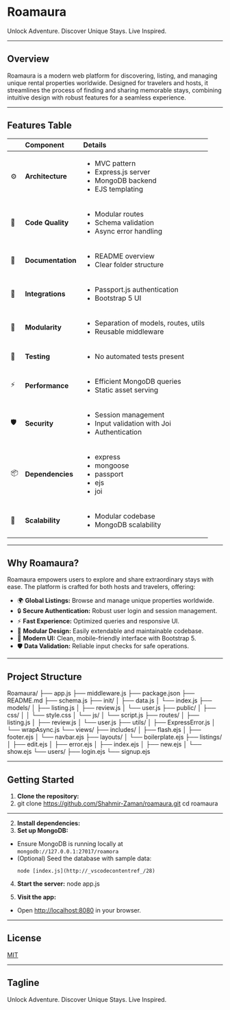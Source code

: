 # Roamaura

Unlock Adventure. Discover Unique Stays. Live Inspired.

---

## Overview

Roamaura is a modern web platform for discovering, listing, and managing unique rental properties worldwide. Designed for travelers and hosts, it streamlines the process of finding and sharing memorable stays, combining intuitive design with robust features for a seamless experience.

---

## Features Table

|     | Component         | Details                                                                                                |
| :-- | :---------------- | :----------------------------------------------------------------------------------------------------- |
| ⚙️  | **Architecture**  | <ul><li>MVC pattern</li><li>Express.js server</li><li>MongoDB backend</li><li>EJS templating</li></ul> |
| 🔩  | **Code Quality**  | <ul><li>Modular routes</li><li>Schema validation</li><li>Async error handling</li></ul>                |
| 📄  | **Documentation** | <ul><li>README overview</li><li>Clear folder structure</li></ul>                                       |
| 🔌  | **Integrations**  | <ul><li>Passport.js authentication</li><li>Bootstrap 5 UI</li></ul>                                    |
| 🧩  | **Modularity**    | <ul><li>Separation of models, routes, utils</li><li>Reusable middleware</li></ul>                      |
| 🧪  | **Testing**       | <ul><li>No automated tests present</li></ul>                                                           |
| ⚡️ | **Performance**   | <ul><li>Efficient MongoDB queries</li><li>Static asset serving</li></ul>                               |
| 🛡️  | **Security**      | <ul><li>Session management</li><li>Input validation with Joi</li><li>Authentication</li></ul>          |
| 📦  | **Dependencies**  | <ul><li>express</li><li>mongoose</li><li>passport</li><li>ejs</li><li>joi</li></ul>                    |
| 🚀  | **Scalability**   | <ul><li>Modular codebase</li><li>MongoDB scalability</li></ul>                                         |

---

## Why Roamaura?

Roamaura empowers users to explore and share extraordinary stays with ease. The platform is crafted for both hosts and travelers, offering:

- 🌍 **Global Listings:** Browse and manage unique properties worldwide.
- 🔒 **Secure Authentication:** Robust user login and session management.
- ⚡ **Fast Experience:** Optimized queries and responsive UI.
- 🧩 **Modular Design:** Easily extendable and maintainable codebase.
- 🎨 **Modern UI:** Clean, mobile-friendly interface with Bootstrap 5.
- 🛡️ **Data Validation:** Reliable input checks for safe operations.

---

## Project Structure

Roamaura/ ├── app.js ├── middleware.js ├── package.json ├── README.md ├── schema.js ├── init/ │ ├── data.js │ └── index.js ├── models/ │ ├── listing.js │ ├── review.js │ └── user.js ├── public/ │ ├── css/ │ │ └── style.css │ └── js/ │ └── script.js ├── routes/ │ ├── listing.js │ ├── review.js │ └── user.js ├── utils/ │ ├── ExpressError.js │ └── wrapAsync.js └── views/ ├── includes/ │ ├── flash.ejs │ ├── footer.ejs │ └── navbar.ejs ├── layouts/ │ └── boilerplate.ejs ├── listings/ │ ├── edit.ejs │ ├── error.ejs │ ├── index.ejs │ ├── new.ejs │ └── show.ejs └── users/ ├── login.ejs └── signup.ejs

---

## Getting Started

1. **Clone the repository:**
2. git clone https://github.com/Shahmir-Zaman/roamaura.git cd roamaura

---

2. **Install dependencies:**
3. **Set up MongoDB:**

- Ensure MongoDB is running locally at `mongodb://127.0.0.1:27017/roamora`
- (Optional) Seed the database with sample data:
  ```
  node [index.js](http://_vscodecontentref_/28)
  ```

4. **Start the server:**
   node app.js

5. **Visit the app:**

- Open [http://localhost:8080](http://localhost:8080) in your browser.

---

## License

[MIT](LICENSE)

---

## Tagline

<tagline>
Unlock Adventure. Discover Unique Stays. Live Inspired.
</tagline>
